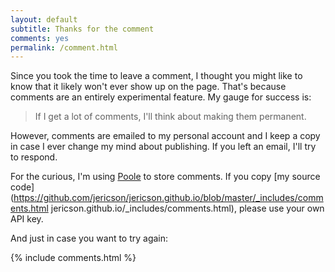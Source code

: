 ```yaml
---
layout: default
subtitle: Thanks for the comment
comments: yes
permalink: /comment.html
---
```


Since you took the time to leave a comment, I thought you might like
to know that it likely won't ever show up on the page. That's because
comments are an entirely experimental feature. My gauge for success is:

> If I get a lot of comments, I'll think about making them permanent.

However, comments are emailed to my personal account and I keep a copy
in case I ever change my mind about publishing. If you left an email,
I'll try to respond. 

For the curious, I'm using
[Poole](http://hawksworx.com/blog/adding-a-static-comments-system-to-my-jekyll-build/)
to store comments. If you copy
[my source code](https://github.com/jericson/jericson.github.io/blob/master/_includes/comments.html jericson.github.io/_includes/comments.html),
please use your own API key.

And just in case you want to try again:

{% include comments.html %}

